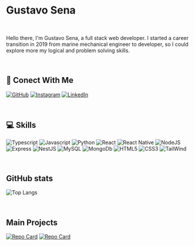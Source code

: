 
# Gustavo Sena
<br>

Hello there, I'm Gustavo Sena, a full stack web developer.
I started a career transition in 2019 from marine
mechanical engineer to developer, so I could explore more my logical and
problem solving skills.

<br>

## 🔗 Conect With Me

[![GitHub](https://img.shields.io/badge/GitHub-000?style=for-the-badge&logo=github&logoColor=30A3DC)](https://github.com/Gaudereto-Sena)
[![Instagram](https://img.shields.io/badge/Instagram-000?style=for-the-badge&logo=instagram)](https://https://www.instagram.com/gustavogaudereto/)
[![LinkedIn](https://img.shields.io/badge/-LinkedIn-000?style=for-the-badge&logo=linkedin&logoColor=30A3DC)](https://www.linkedin.com/in/gustavogaudereto/)

<br>

## 💻 Skills

![Typescript](https://img.shields.io/badge/typescript-000?style=for-the-badge&logo=typescript)
![Javascript](https://img.shields.io/badge/javascript-000?style=for-the-badge&logo=javascript)
![Python](https://img.shields.io/badge/Python-000?style=for-the-badge&logo=python)
![React](https://img.shields.io/badge/React-000?style=for-the-badge&logo=react)
![React Native](https://img.shields.io/badge/React_Native-000?style=for-the-badge&logo=react)
![NodeJS](https://img.shields.io/badge/nodeJS-000?style=for-the-badge&logo=node.js)
![Express](https://img.shields.io/badge/express-000?style=for-the-badge&logo=express)
![NestJS](https://img.shields.io/badge/NestJs-000?style=for-the-badge&logo=nestJs)
![MySQL](https://img.shields.io/badge/MySQL-000?style=for-the-badge&logo=MySQL)
![MongoDb](https://img.shields.io/badge/MongoDb-000?style=for-the-badge&logo=MongoDb)
![HTML5](https://img.shields.io/badge/HTML5-000?style=for-the-badge&logo=HTML5)
![CSS3](https://img.shields.io/badge/CSS3-000?style=for-the-badge&logo=CSS3)
![TailWind](https://img.shields.io/badge/TailWind-000?style=for-the-badge&logo=TailWindcss)

<br>

## GitHub stats


![Top Langs](https://github-readme-stats-git-masterrstaa-rickstaa.vercel.app/api/top-langs/?username=Gaudereto-Sena&layout=compact&bg_color=000&border_color=30A3DC&title_color=E94D5F&text_color=FFF)


<br>

## Main Projects

[![Repo Card](https://github-readme-stats.vercel.app/api/pin/?username=Gaudereto-Sena&repo=Finance-Nest&bg_color=000&border_color=30A3DC&show_icons=true&icon_color=30A3DC&title_color=E94D5F&text_color=FFF)](https://github.com/Gaudereto-Sena/Finance-Nest)
[![Repo Card](https://github-readme-stats.vercel.app/api/pin/?username=Gaudereto-Sena&repo=dungeon-crawler&bg_color=000&border_color=30A3DC&show_icons=true&icon_color=30A3DC&title_color=E94D5F&text_color=FFF)](https://github.com/Gaudereto-Sena/dungeon-crawler)


